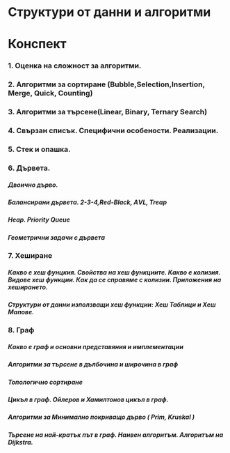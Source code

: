 # Структури от данни и алгоритми
<h1>Конспект</h1>
<h3>1. Оценка на сложност за алгоритми.</h3>
<h3>2. Алгоритми за сортиране (Bubble,Selection,Insertion, Merge, Quick, Counting)</h3>
<h3>3. Алгоритми за търсене(Linear, Binary, Ternary Search)</h3>
<h3>4. Свързан списък. Специфични особености. Реализации.</h3>
<h3>5. Стек и опашка.</h3>
<h3>6. Дървета.</h3>
<h5>Двоично дърво.</h5>
<h5>Балансирани дървета. 2-3-4,Red-Black, АVL, Treap</h5>
<h5>Heap. Priority Queue</h5>
<h5>Геометрични задачи с дървета</h5>
<h3>7. Хеширане</h3>
<h5>Какво е хеш фунцкия. Свойства на хеш функциите. Какво е колизия. Видове хеш функции. Как да се справяме с колизии. Приложения на хеширането.</h5>
<h5>Структури от данни използващи хеш функции: Хеш Таблици и Хеш Мапове.</h5>
<h3>8. Граф</h3>
<h5>Какво е граф и основни представяния и имплементации</h5>
<h5>Алгоритми за търсене в дълбочина и широчина в граф</h5>
<h5>Топологично сортиране</h5>
<h5>Цикъл в граф. Ойлеров и Хамилтонов цикъл в граф.</h5>
<h5>Алгоритми за Минимално покриващо дърво ( Prim, Kruskal )</h5>
<h5>Търсене на най-кратък път в граф. Наивен алгоритъм. Алгоритъм на Dijkstra.</h5>
